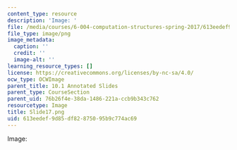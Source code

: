 ```yaml
---
content_type: resource
description: 'Image: '
file: /media/courses/6-004-computation-structures-spring-2017/613eedef9d85df82875095b9c774ac69_Slide17.png
file_type: image/png
image_metadata:
  caption: ''
  credit: ''
  image-alt: ''
learning_resource_types: []
license: https://creativecommons.org/licenses/by-nc-sa/4.0/
ocw_type: OCWImage
parent_title: 10.1 Annotated Slides
parent_type: CourseSection
parent_uid: 76b26f4e-38da-1486-221a-ccb9b343c762
resourcetype: Image
title: Slide17.png
uid: 613eedef-9d85-df82-8750-95b9c774ac69
---
```

Image: 